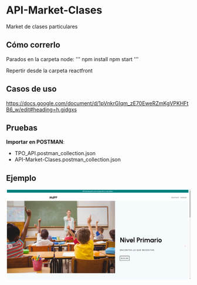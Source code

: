 # API-Market-Clases
Market de clases particulares

## Cómo correrlo

Parados en la carpeta node:
'''
npm install
npm start
'''

Repertir desde la carpeta reactfront

## Casos de uso

https://docs.google.com/document/d/1pVnkrGIqm_zE70EweRZmKgVPKHFtB6_w/edit#heading=h.gjdgxs

## Pruebas

**Importar en POSTMAN**: 
- TPO_API.postman_collection.json
- API-Market-Clases.postman_collection.json

## Ejemplo

![main](https://github.com/Nicko25/Marketplace_FullStack/blob/main/imagenes%20de%20la%20app/chrome_f3pU8LhEgy.png)
